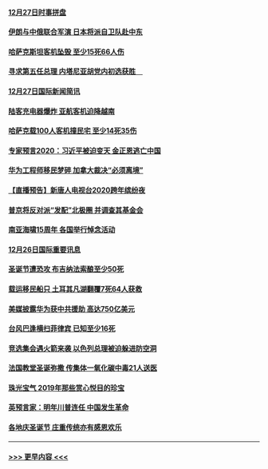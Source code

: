 #### [12月27日时事拼盘](../pages/prog202/a102738992.md?t=12281011) 
#### [伊朗与中俄联合军演 日本将派自卫队赴中东](../pages/prog202/a102738823.md?t=12281011) 
#### [哈萨克斯坦客机坠毁 至少15死66人伤](../pages/prog202/a102738606.md?t=12281011) 
#### [寻求第五任总理 内塔尼亚胡党内初选获胜　](../pages/prog202/a102738772.md?t=12281011) 
#### [12月27日国际新闻简讯](../pages/prog202/a102738604.md?t=12281011) 
#### [陆客充电器爆炸 亚航客机迫降越南](../pages/prog202/a102738530.md?t=12281011) 
#### [哈萨克载100人客机撞民宅 至少14死35伤](../pages/prog202/a102738485.md?t=12281011) 
#### [专家预言2020：习近平被迫变天 金正恩逃亡中国](../pages/prog202/a102738340.md?t=12281011) 
#### [华为工程师移民梦碎 加拿大裁决“必须离境”](../pages/prog202/a102738306.md?t=12281011) 
#### [【直播预告】新唐人电视台2020跨年缤纷夜](../pages/prog202/a102738273.md?t=12281011) 
#### [普京将反对派“发配”北极圈 并调查其基金会](../pages/prog202/a102738056.md?t=12281011) 
#### [南亚海啸15周年 各国举行悼念活动](../pages/prog202/a102738043.md?t=12281011) 
#### [12月26日国际重要讯息](../pages/prog202/a102737872.md?t=12281011) 
#### [圣诞节遭恐攻 布吉纳法索酿至少50死](../pages/prog202/a102737869.md?t=12281011) 
#### [载运移民船只 土耳其凡湖翻覆7死64人获救](../pages/prog202/a102737839.md?t=12281011) 
#### [美媒披露华为获中共援助 高达750亿美元](../pages/prog202/a102737744.md?t=12281011) 
#### [台风巴逢横扫菲律宾 已知至少16死](../pages/prog202/a102737673.md?t=12281011) 
#### [竞选集会遇火箭来袭 以色列总理被迫躲进防空洞](../pages/prog202/a102737659.md?t=12281011) 
#### [法国教堂圣诞弥撒 传集体一氧化碳中毒21人送医](../pages/prog202/a102737634.md?t=12281011) 
#### [珠光宝气 2019年那些赏心悦目的珍宝](../pages/prog202/a102737509.md?t=12281011) 
#### [英预言家：明年川普连任 中国发生革命](../pages/prog202/a102737473.md?t=12281011) 
#### [各地庆圣诞节 庄重传统亦有感恩欢乐](../pages/prog202/a102737408.md?t=12281011) 

----
#### [ >>> 更早内容 <<< ](../indexes/prog202-earlier.md)
